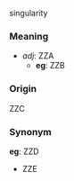 singularity
### Meaning
+ _adj_: ZZA
    + __eg__: ZZB

### Origin

ZZC

### Synonym

__eg__: ZZD

+ ZZE


